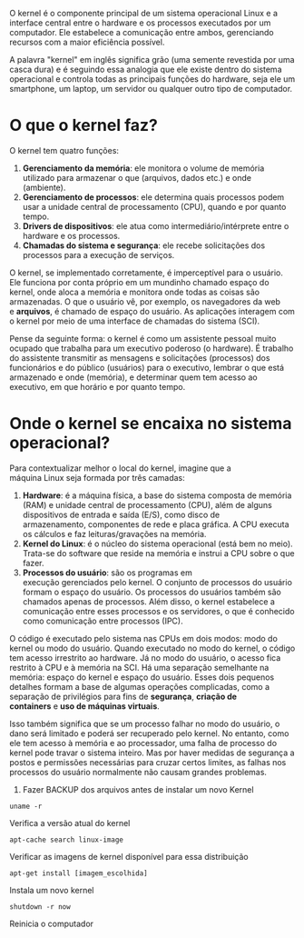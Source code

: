 O kernel é o componente principal de um sistema operacional Linux e a interface central entre o hardware e os processos executados por um computador. Ele estabelece a comunicação entre ambos, gerenciando recursos com a maior eficiência possível.

A palavra "kernel" em inglês significa grão (uma semente revestida por uma casca dura) e é seguindo essa analogia que ele existe dentro do sistema operacional e controla todas as principais funções do hardware, seja ele um smartphone, um laptop, um servidor ou qualquer outro tipo de computador.


# O que o kernel faz?

O kernel tem quatro funções:

1. **Gerenciamento da memória**: ele monitora o volume de memória utilizado para armazenar o que (arquivos, dados etc.) e onde (ambiente).<br/>
2. **Gerenciamento de processos**: ele determina quais processos podem usar a unidade central de processamento (CPU), quando e por quanto tempo.<br/>
3. **Drivers de dispositivos**: ele atua como intermediário/intérprete entre o hardware e os processos.<br/>
4. **Chamadas do sistema e segurança**: ele recebe solicitações dos processos para a execução de serviços.<br/>

O kernel, se implementado corretamente, é imperceptível para o usuário. Ele funciona por conta próprio em um mundinho chamado espaço do kernel, onde aloca a memória e monitora onde todas as coisas são armazenadas. O que o usuário vê, por exemplo, os navegadores da web e **arquivos**, é chamado de espaço do usuário. As aplicações interagem com o kernel por meio de uma interface de chamadas do sistema (SCI).

Pense da seguinte forma: o kernel é como um assistente pessoal muito ocupado que trabalha para um executivo poderoso (o hardware). É trabalho do assistente transmitir as mensagens e solicitações (processos) dos funcionários e do público (usuários) para o executivo, lembrar o que está armazenado e onde (memória), e determinar quem tem acesso ao executivo, em que horário e por quanto tempo.


# Onde o kernel se encaixa no sistema operacional?

Para contextualizar melhor o local do kernel, imagine que a máquina Linux seja formada por três camadas:

1. **Hardware**: é a máquina física, a base do sistema composta de memória (RAM) e unidade central de processamento (CPU), além de alguns dispositivos de entrada e saída (E/S), como disco de armazenamento, componentes de rede e placa gráfica. A CPU executa os cálculos e faz leituras/gravações na memória.<br/>
2. **Kernel do Linux**: é o núcleo do sistema operacional (está bem no meio). Trata-se do software que reside na memória e instrui a CPU sobre o que fazer.<br/>
3. **Processos do usuário**: são os programas em execução gerenciados pelo kernel. O conjunto de processos do usuário formam o espaço do usuário. Os processos do usuários também são chamados apenas de processos. Além disso, o kernel estabelece a comunicação entre esses processos e os servidores, o que é conhecido como comunicação entre processos (IPC).


O código é executado pelo sistema nas CPUs em dois modos: modo do kernel ou modo do usuário. Quando executado no modo do kernel, o código tem acesso irrestrito ao hardware. Já no modo do usuário, o acesso fica restrito à CPU e à memória na SCI. Há uma separação semelhante na memória: espaço do kernel e espaço do usuário. Esses dois pequenos detalhes formam a base de algumas operações complicadas, como a separação de privilégios para fins de **segurança**, **criação de containers** e **uso de máquinas virtuais**.

Isso também significa que se um processo falhar no modo do usuário, o dano será limitado e poderá ser recuperado pelo kernel. No entanto, como ele tem acesso à memória e ao processador, uma falha de processo do kernel pode travar o sistema inteiro. Mas por haver medidas de segurança a postos e permissões necessárias para cruzar certos limites, as falhas nos processos do usuário normalmente não causam grandes problemas.


1. Fazer BACKUP dos arquivos antes de instalar um novo Kernel

```
uname -r
```
Verifica a versão atual do kernel

```
apt-cache search linux-image
```
Verificar as imagens de kernel disponível para essa distribuição

```
apt-get install [imagem_escolhida]
```
Instala um novo kernel

```
shutdown -r now
```
Reinicia o computador
